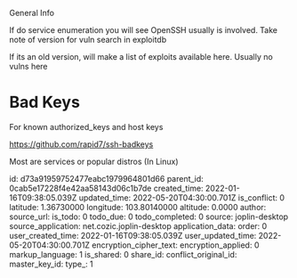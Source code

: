 General Info

If do service enumeration you will see OpenSSH usually is involved. Take note of version for vuln search in exploitdb

If its an old version, will make a list of exploits available here. Usually no vulns here

# Bad Keys

For known authorized_keys and host keys

https://github.com/rapid7/ssh-badkeys

Most are services or popular distros (In Linux)

id: d73a91959752477eabc1979964801d66
parent_id: 0cab5e17228f4e42aa58143d06c1b7de
created_time: 2022-01-16T09:38:05.039Z
updated_time: 2022-05-20T04:30:00.701Z
is_conflict: 0
latitude: 1.36730000
longitude: 103.80140000
altitude: 0.0000
author: 
source_url: 
is_todo: 0
todo_due: 0
todo_completed: 0
source: joplin-desktop
source_application: net.cozic.joplin-desktop
application_data: 
order: 0
user_created_time: 2022-01-16T09:38:05.039Z
user_updated_time: 2022-05-20T04:30:00.701Z
encryption_cipher_text: 
encryption_applied: 0
markup_language: 1
is_shared: 0
share_id: 
conflict_original_id: 
master_key_id: 
type_: 1